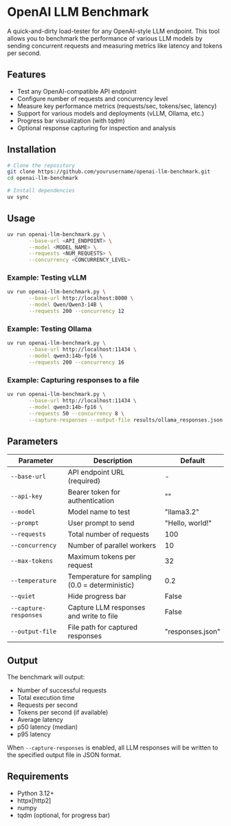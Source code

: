# OpenAI LLM Benchmark

A quick-and-dirty load-tester for any OpenAI-style LLM endpoint. This tool allows you to benchmark the performance of various LLM models by sending concurrent requests and measuring metrics like latency and tokens per second.

## Features

- Test any OpenAI-compatible API endpoint
- Configure number of requests and concurrency level
- Measure key performance metrics (requests/sec, tokens/sec, latency)
- Support for various models and deployments (vLLM, Ollama, etc.)
- Progress bar visualization (with tqdm)
- Optional response capturing for inspection and analysis

## Installation

```bash
# Clone the repository
git clone https://github.com/yourusername/openai-llm-benchmark.git
cd openai-llm-benchmark

# Install dependencies
uv sync
```

## Usage

```bash
uv run openai-llm-benchmark.py \
       --base-url <API_ENDPOINT> \
       --model <MODEL_NAME> \
       --requests <NUM_REQUESTS> \
       --concurrency <CONCURRENCY_LEVEL>
```

### Example: Testing vLLM

```bash
uv run openai-llm-benchmark.py \
       --base-url http://localhost:8000 \
       --model Qwen/Qwen3-14B \
       --requests 200 --concurrency 12
```

### Example: Testing Ollama

```bash
uv run openai-llm-benchmark.py \
       --base-url http://localhost:11434 \
       --model qwen3:14b-fp16 \
       --requests 200 --concurrency 16
```

### Example: Capturing responses to a file

```bash
uv run openai-llm-benchmark.py \
       --base-url http://localhost:11434 \
       --model qwen3:14b-fp16 \
       --requests 50 --concurrency 8 \
       --capture-responses --output-file results/ollama_responses.json
```

## Parameters

| Parameter | Description | Default |
|-----------|-------------|---------|
| `--base-url` | API endpoint URL (required) | - |
| `--api-key` | Bearer token for authentication | "" |
| `--model` | Model name to test | "llama3.2" |
| `--prompt` | User prompt to send | "Hello, world!" |
| `--requests` | Total number of requests | 100 |
| `--concurrency` | Number of parallel workers | 10 |
| `--max-tokens` | Maximum tokens per request | 32 |
| `--temperature` | Temperature for sampling (0.0 = deterministic) | 0.2 |
| `--quiet` | Hide progress bar | False |
| `--capture-responses` | Capture LLM responses and write to file | False |
| `--output-file` | File path for captured responses | "responses.json" |

## Output

The benchmark will output:
- Number of successful requests
- Total execution time
- Requests per second
- Tokens per second (if available)
- Average latency
- p50 latency (median)
- p95 latency

When `--capture-responses` is enabled, all LLM responses will be written to the specified output file in JSON format.

## Requirements

- Python 3.12+
- httpx[http2]
- numpy
- tqdm (optional, for progress bar)